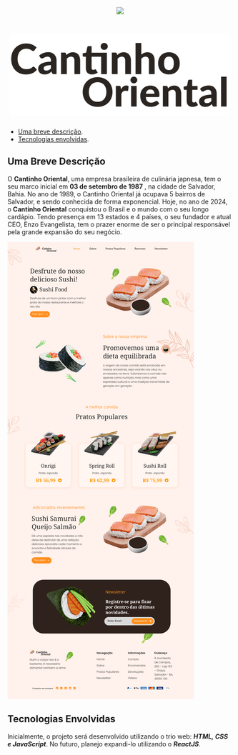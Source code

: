 <p align="center">
  <img src="http://img.shields.io/static/v1?label=STATUS&message=EM%20DESENVOLVIMENTO&color=RED&style=for-the-badge" #vitrinedev/>
</p>

<h1 align="center">
  <img src="assets/img/markdown/brand.svg" alt="Logo">
</h1>

- [Uma breve descrição](#uma-breve-descrição).
- [Tecnologias envolvidas](#tecnologias-envolvidas).

## Uma Breve Descrição

O **Cantinho Oriental**, uma empresa brasileira de culinária japnesa, tem o seu marco inicial em **03 de setembro de 1987** , na cidade de Salvador, Bahia. No ano de 1989, o Cantinho Oriental já ocupava 5 bairros de Salvador, e sendo conhecida de forma exponencial. Hoje, no ano de 2024, o **Cantinho Oriental** conquistou o Brasil e o mundo com o seu longo cardápio. Tendo presença em 13 estados e 4 países, o seu fundador e atual CEO, Enzo Evangelista, tem o prazer enorme de ser o principal responsável pela grande expansão do seu negócio.

![Desktop design ](assets/img/markdown/design.png "Desktop design")

## Tecnologias Envolvidas

Inicialmente, o projeto será desenvolvido utilizando o trio web: **_HTML, CSS e JavaScript_**. No futuro, planejo expandi-lo utilizando o **_ReactJS_**.
